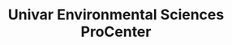 ---
title: "Univar Environmental Sciences ProCenter"
url: /sharonville/univar-environmental-sciences-procenter/
shop: pest control
---